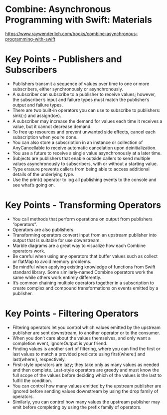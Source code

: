 # Combine: Asynchronous Programming with Swift: Materials

https://www.raywenderlich.com/books/combine-asynchronous-programming-with-swift

# Key Points - Publishers and Subscribers

- Publishers transmit a sequence of values over time to one or more subscribers, either synchronously or asynchronously.
- A subscriber can subscribe to a publisher to receive values; however, the subscriber’s input and failure types must match the publisher’s output and failure types.
- There are two built-in operators you can use to subscribe to publishers: sink(_:_:) and assign(to:on:).
- A subscriber may increase the demand for values each time it receives a value, but it cannot decrease demand.
- To free up resources and prevent unwanted side effects, cancel each subscription when you’re done.
- You can also store a subscription in an instance or collection of AnyCancellable to receive automatic cancelation upon deinitialization.
- You use a future to receive a single value asynchronously at a later time.
- Subjects are publishers that enable outside callers to send multiple values asynchronously to subscribers, with or without a starting value.
- Type erasure prevents callers from being able to access additional details of the underlying type.
- Use the print() operator to log all publishing events to the console and see what’s going on.

# Key Points - Transforming Operators

- You call methods that perform operations on output from publishers “operators”.
- Operators are also publishers.
- Transforming operators convert input from an upstream publisher into output that is suitable for use downstream.
- Marble diagrams are a great way to visualize how each Combine operators work.
- Be careful when using any operators that buffer values such as collect or flatMap to avoid memory problems.
- Be mindful when applying existing knowledge of functions from Swift standard library. Some similarly-named Combine operators work the same while others work entirely differently.
- It’s common chaining multiple operators together in a subscription to create complex and compound transformations on events emitted by a publisher.

# Key Points - Filtering Operators

- Filtering operators let you control which values emitted by the upstream publisher are sent downstream, to another operator or to the consumer.
- When you don’t care about the values themselves, and only want a completion event, ignoreOutput is your friend.
- Finding values is another sort of filtering, where you can find the first or last values to match a provided predicate using first(where:) and last(where:), respectively.
- First-style operators are lazy; they take only as many values as needed and then complete. Last-style operators are greedy and must know the full scope of the values before deciding which of the values is the last to fulfill the condition.
- You can control how many values emitted by the upstream publisher are ignored before sending values downstream by using the drop family of operators.
- Similarly, you can control how many values the upstream publisher may emit before completing by using the prefix family of operators.
